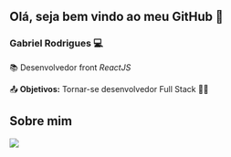 ## Olá, seja bem vindo ao meu GitHub 👋

### Gabriel Rodrigues :computer:

:books: Desenvolvedor front *ReactJS*

:outbox_tray: **Objetivos:** Tornar-se desenvolvedor Full Stack :man_technologist:



## Sobre mim

[<img src="https://img.shields.io/badge/linkedin-%230077B5.svg?&style=for-the-badge&logo=linkedin&logoColor=white" />](https://www.linkedin.com/in/gabriel-gomes-rodrigues/)

